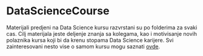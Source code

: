 # DataScienceCourse

Materijali predjeni na Data Science kursu razvrstani su po folderima za svaki cas. Cilj materijala jeste deljenje znanja sa kolegama, kao i motivisanje novih polaznika kursa koji bi da krenu stopama Data Science karijere. Svi zainteresovani nesto vise o samom kursu mogu saznati [ovde](https://propeler.io/courses/).    
